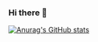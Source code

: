 ### Hi there 👋

[![Anurag's GitHub stats](https://github-readme-stats.vercel.app/api?username=szanuje&count_private=true&show_icons=true)](https://github.com/szanuje)
